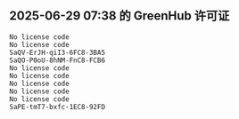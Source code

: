 ## 2025-06-29 07:38 的 GreenHub 许可证
```
No license code
No license code
SaQV-ErJH-qiI3-6FC8-3BA5
SaQO-P0oU-8hNM-FnC8-FCB6
No license code
No license code
No license code
No license code
No license code
SaPE-tmT7-bxfc-1EC8-92FD
```
